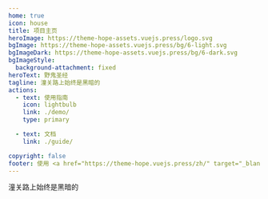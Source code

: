```yaml
---
home: true
icon: house
title: 项目主页
heroImage: https://theme-hope-assets.vuejs.press/logo.svg
bgImage: https://theme-hope-assets.vuejs.press/bg/6-light.svg
bgImageDark: https://theme-hope-assets.vuejs.press/bg/6-dark.svg
bgImageStyle:
  background-attachment: fixed
heroText: 野鬼圣经
tagline: 潼关路上始终是黑暗的
actions:
  - text: 使用指南
    icon: lightbulb
    link: ./demo/
    type: primary

  - text: 文档
    link: ./guide/

copyright: false
footer: 使用 <a href="https://theme-hope.vuejs.press/zh/" target="_blank">VuePress Theme Hope</a> 主题 | MIT 协议, 版权所有 © 2019-至今 Mr.Hope
---
```


潼关路上始终是黑暗的
